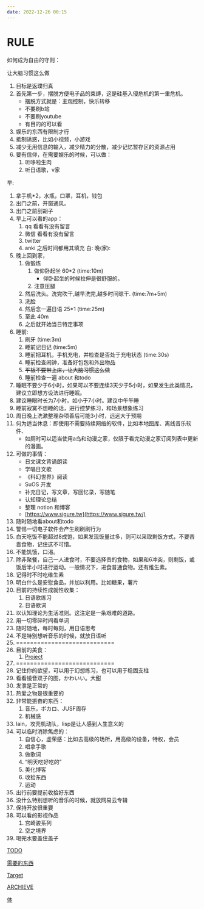 ```yaml
---
date: 2022-12-26 00:15
---
```


# RULE

如何成为自由的守则： 

让大脑习惯这么做

1. 目标是返璞归真
2. 首先第一步，摆脱方便电子品的束缚，这是硅基入侵危机的第一重危机。
    - 摆脱方式就是：主观控制，快乐转移
    - 不要刷b站
    - 不要刷youtube
    - 有目的的可以看
3. 娱乐的东西有限制才行
4. 抵制诱惑，比如小视频，小游戏
5. 减少无用信息的输入，减少精力的分散，减少记忆暂存区的资源占用
6.  要有信仰，在需要娱乐的时候，可以做：
    1. 听哆啦生肉
    2. 听日语歌，v家

早:

1. 拿手机*2，水瓶，口罩，耳机，钱包
2. 出门之前，开窗通风。
3. 出门之前刮胡子
4. 早上可以看的app：
    1. qq 看看有没有留言
    2. 微信 看看有没有留言
    3. twitter
    4. anki 之后时间都用其填充 白: 晚(家):
5. 晚上回到家，
    1. 做锻炼
        1. 做仰卧起坐 60*2 (time:10m)
            - 仰卧起坐的时候拉伸是很舒服的。
        2. 注意压腿
    2. 然后洗头。洗完吹干,越早洗完,越多时间晾干. (time:7m+5m)
    3. 洗脸
    4. 然后念一遍日语 25*1 (time:25m)
    5. 至此 40m
    6. 之后就开始当日特定事项
6. 睡前:
    1. 刷牙 (time:3m)
    2. 睡前记日记 (time:5m)
    3. 睡前把耳机，手机充电，并检查是否处于充电状态 (time:30s)
    4. 睡前检查闹钟，准备好包包和外出物品
    5. ~~平板不要带上床，让大脑习惯这么做~~
    6. 睡前检查一遍 about 和todo
7. 睡眠不要少于6小时，如果可以不要连续3天少于5小时，如果发生此类情况，建议立即想方设法进行睡眠。
8. 建议睡眼时长为7小时。如小于7小时。建议中午午睡
9. 睡前寂寞不想睡的话，进行控梦练习，和场景想象练习
10. 周日晚上洗漱整理杂项善后可能3小时，远远大于预期
11. 何为适当休息：即使用不需要持续网络的软件，比如本地图库、离线音乐软件、
    - 如厕时可以适当使用a岛和动漫之家，仅限于看完动漫之家订阅列表中更新的漫画。
12. 可做的事情：
    - 日文课文背诵朗读
    - 学唱日文歌
    - 《科幻世界》阅读
    - SuOS 开发
    - 补充日记，写文章，写回忆录，写随笔
    - 认知理论总结
    - 整理 notion 和博客
    - [https://www.sigure.tw](https://www.sigure.tw/)
13. 随时随地看about和todo
14. 警惕一切电子软件会产生刷刷刷行为
15. 白天吃饭不能超过8成饱，如果发现饭量过多，则可以采取剩饭方式，不要吝啬食物，记住这不可惜。
16. 不能饥饿，口渴。
17. 除非聚餐，自己一人进食时，不要选择贵的食物，如果和6冲突，则剩饭，或饭后半小时进行运动。一般情况下，进食普通食物。还有维生素。
18. 记得时不时吃维生素
19. 明白什么是安慰食品，并加以利用。比如糖果，薯片
20. 目前的持续性成就性收集：
    1. 日语歌练习
    2. 日语歌词
21. 以认知理论为生活准则。这注定是一条艰难的道路。
22. 用一切零碎时间看单词
23. 随时随地，每时每刻，用日语思考
24. 不是特别想听音乐的时候，就放日语听
25. ============================
26. 目前的美食：
    1. [Project](https://www.notion.so/Project-a8b849592ba94a7c97f632e7a1683199) 
27. ============================
28. 记住你的欲望，可以用于幻想练习，也可以用于稳固支柱
29. 看看镜音双子的图，かわいい。大甜
30. 发泄是正常的
31. 热爱之物是很重要的
32. 非常能振奋的东西：
    1. 音乐，ボカロ、JUSF周存
    2. 机械感
33. lain，攻壳机动队，lisp是让人感到人生意义的
34. 可以临时消除焦虑的：
    1. 自信心，虚荣感：比如去高级的场所，用高级的设备，特权，会员
    2. 唱拿手歌
    3. 做歌词
    4. “明天吃好吃的”
    5. 美化博客
    6. 收拾东西
    7. 运动
35. 出行前要提前收拾好东西
36. 没什么特别想听的音乐的时候，就放网易云专辑
37. 保持开放很重要
38. 可以看的影视作品
    1. 宫崎骏系列
    2. 空之境界
39. 喝完水要盖住盖子

[TODO](https://www.notion.so/TODO-a45895fa388c4736a16fffb247a780ad) 

[需要的东西](https://www.notion.so/cc3e926685444cb2930c27e54419e7e1)

[Target](https://www.notion.so/Target-44c4a4e19295445881c7945341560f26)

[ARCHIEVE](https://www.notion.so/ARCHIEVE-802186a6086949fc9fe19751da894e36)

[体](https://www.notion.so/5c269b01afd743d1a43dbad84b820032)